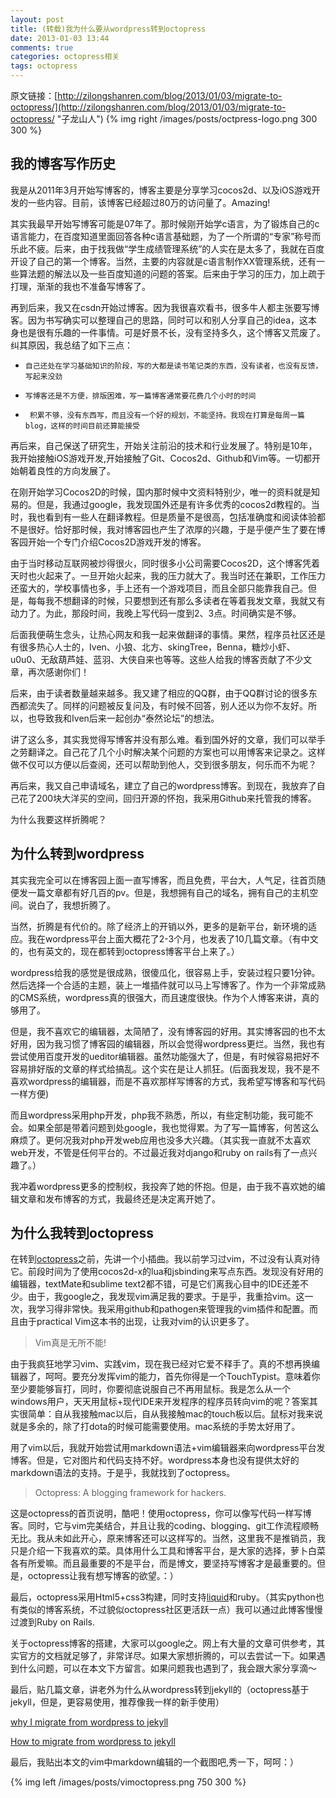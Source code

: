 ```yaml
---
layout: post
title: (转载)我为什么要从wordpress转到octopress
date: 2013-01-03 13:44
comments: true
categories: octopress相关
tags: octopress
---
```

原文链接：[http://zilongshanren.com/blog/2013/01/03/migrate-to-octopress/](http://zilongshanren.com/blog/2013/01/03/migrate-to-octopress/ "子龙山人")
{% img right /images/posts/octpress-logo.png 300 300 %}

## 我的博客写作历史

我是从2011年3月开始写博客的，博客主要是分享学习cocos2d、以及iOS游戏开发的一些内容。目前，该博客已经超过80万的访问量了。Amazing!

其实我最早开始写博客可能是07年了。那时候刚开始学c语言，为了锻炼自己的c语言能力，在百度知道里面回答各种c语言基础题，为了一个所谓的“专家”称号而乐此不疲。后来，由于找我做“学生成绩管理系统”的人实在是太多了，我就在百度开设了自己的第一个博客。当然，主要的内容就是c语言制作XX管理系统，还有一些算法题的解法以及一些百度知道的问题的答案。后来由于学习的压力，加上疏于打理，渐渐的我也不准备写博客了。
<!-- more -->

再到后来，我又在csdn开始过博客。因为我很喜欢看书，很多牛人都主张要写博客。因为书写确实可以整理自己的思路，同时可以和别人分享自己的idea，这本身也是很有乐趣的一件事情。可是好景不长，没有坚持多久，这个博客又荒废了。纠其原因，我总结了如下三点：

-     自己还处在学习基础知识的阶段，写的大都是读书笔记类的东西，没有读者，也没有反馈，写起来没劲

-     写博客还是不方便，排版困难，写一篇博客通常要花费几个小时的时间

-      积累不够，没有东西写，而且没有一个好的规划，不能坚持。我现在打算是每周一篇blog，这样的时间目前还算能接受

再后来，自己保送了研究生，开始关注前沿的技术和行业发展了。特别是10年，我开始接触iOS游戏开发,开始接触了Git、Cocos2d、Github和Vim等。一切都开始朝着良性的方向发展了。

在刚开始学习Cocos2D的时候，国内那时候中文资料特别少，唯一的资料就是知易的。但是，我通过google，我发现国外还是有许多优秀的cocos2d教程的。当时，我也看到有一些人在翻译教程。但是质量不是很高，包括准确度和阅读体验都不是很好。恰好那时候，我对博客园也产生了浓厚的兴趣，于是乎便产生了要在博客园开始一个专门介绍Cocos2D游戏开发的博客。

由于当时移动互联网被炒得很火，同时很多小公司需要Cocos2D，这个博客凭着天时也火起来了。一旦开始火起来，我的压力就大了。我当时还在兼职，工作压力还蛮大的，学校事情也多，手上还有一个游戏项目，而且全部只能靠我自己。但是，每每我不想翻译的时候，只要想到还有那么多读者在等着我发文章，我就又有动力了。为此，那段时间，我晚上写代码一度到2、3点。时间确实是不够。

后面我便萌生念头，让热心网友和我一起来做翻译的事情。果然，程序员社区还是有很多热心人士的，Iven、小狼、北方、skingTree，Benna，糖炒小虾、u0u0、无敌葫芦娃、蓝羽、大侠自来也等等。这些人给我的博客贡献了不少文章，再次感谢你们！

后来，由于读者数量越来越多。我又建了相应的QQ群，由于QQ群讨论的很多东西都流失了。同样的问题被反复问及，有时候不回答，别人还以为你不友好。所以，也导致我和Iven后来一起创办“泰然论坛”的想法。

讲了这么多，其实我觉得写博客并没有那么难。看到国外好的文章，我们可以举手之劳翻译之。自己花了几个小时解决某个问题的方案也可以用博客来记录之。这样做不仅可以方便以后查阅，还可以帮助到他人，交到很多朋友，何乐而不为呢？

再后来，我又自己申请域名，建立了自己的wordpress博客。到现在，我放弃了自己花了200块大洋买的空间，回归开源的怀抱，我采用Github来托管我的博客。

为什么我要这样折腾呢？

## 为什么转到wordpress

其实我完全可以在博客园上面一直写博客，而且免费，平台大，人气足，往首页随便发一篇文章都有好几百的pv。但是，我想拥有自己的域名，拥有自己的主机空间。说白了，我想折腾了。

当然，折腾是有代价的。除了经济上的开销以外，更多的是新平台，新环境的适应。我在wordpress平台上面大概花了2-3个月，也发表了10几篇文章。（有中文的，也有英文的，现在都转到octopress博客平台上来了。）

wordpress给我的感觉是很成熟，很傻瓜化，很容易上手，安装过程只要1分钟。然后选择一个合适的主题，装上一堆插件就可以马上写博客了。作为一个非常成熟的CMS系统，wordpress真的很强大，而且速度很快。作为个人博客来讲，真的够用了。

但是，我不喜欢它的编辑器，太简陋了，没有博客园的好用。其实博客园的也不太好用，因为我习惯了博客园的编辑器，所以会觉得wordpress更烂。当然，我也有尝试使用百度开发的ueditor编辑器。虽然功能强大了，但是，有时候容易把好不容易排好版的文章的样式给搞乱。这个实在是让人抓狂。(后面我发现，我不是不喜欢wordpress的编辑器，而是不喜欢那样写博客的方式，我希望写博客和写代码一样方便)

而且wordpress采用php开发，php我不熟悉，所以，有些定制功能，我可能不会。如果全部是带着问题到处google，我也觉得累。为了写一篇博客，何苦这么麻烦了。更何况我对php开发web应用也没多大兴趣。（其实我一直就不太喜欢web开发，不管是任何平台的。不过最近我对django和ruby
on rails有了一点兴趣了。）

我冲着wordpress更多的控制权，我投奔了她的怀抱。但是，由于我不喜欢她的编辑文章和发布博客的方式，我最终还是决定离开她了。

## 为什么我转到octopress

在转到[octopress](http://octopress.org/)之前，先讲一个小插曲。我以前学习过vim，不过没有认真对待它。前段时间为了使用cocos2d-x的lua和jsbinding来写点东西。发现没有好用的编辑器，textMate和sublime text2都不错，可是它们离我心目中的IDE还差不少。由于，我google之，我发现vim满足我的要求。于是乎，我重拾vim。这一次，我学习得非常快。我采用github和pathogen来管理我的vim插件和配置。而且由于practical Vim这本书的出现，让我对vim的认识更多了。


> Vim真是无所不能!


由于我疯狂地学习vim、实践vim，现在我已经对它爱不释手了。真的不想再换编辑器了，呵呵。要充分发挥vim的能力，首先你得是一个TouchTypist。意味着你至少要能够盲打，同时，你要彻底说服自己不再用鼠标。我是怎么从一个windows用户，天天用鼠标+现代IDE来开发程序的程序员转向vim的呢？答案其实很简单：自从我接触mac以后，自从我接触mac的touch板以后。鼠标对我来说就是多余的，除了打dota的时候可能需要使用。mac系统的手势太好用了。

用了vim以后，我就开始尝试用markdown语法+vim编辑器来向wordpress平台发博客。但是，它对图片和代码支持不好。wordpress本身也没有提供太好的markdown语法的支持。于是乎，我就找到了octopress。

> Octopress: A blogging framework for hackers.

这是octopress的首页说明，酷吧！使用octopress，你可以像写代码一样写博客。同时，它与vim完美结合，并且让我的coding、blogging、git工作流程顺畅无比。我从未如此开心，原来博客还可以这样写的。当然，这里我不是推销员，我只是介绍一下我喜欢的菜。具体用什么工具和博客平台，是大家的选择，萝卜白菜各有所爱嘛。而且最重要的不是平台，而是博文，要坚持写博客才是最重要的。但是，octopress让我有想写博客的欲望。：）

最后，octopress采用Html5+css3构建，同时支持[liquid](http://liquidmarkup.org/)和ruby。（其实python也有类似的博客系统，不过貌似octopress社区更活跃一点）我可以通过此博客慢慢过渡到Ruby on Rails.

关于octopress博客的搭建，大家可以google之。网上有大量的文章可供参考，其实官方的文档就足够了，非常详尽。如果大家想折腾的，可以去尝试一下。如果遇到什么问题，可以在本文下方留言。如果问题我也遇到了，我会跟大家分享滴～

最后，贴几篇文章，讲老外为什么从wordpress转到jekyll的（octopress基于jekyll，但是，更容易使用，推荐像我一样的新手使用）

[why I migrate from wordpress to jekyll](http://vitobotta.com/migrating-from-wordpress-to-jekyll-part-one-why-I-gave-up-on-wordpress/)

[How to migrate from wordpress to jekyll](http://vitobotta.com/how-to-migrate-from-wordpress-to-jekyll/)

最后，我贴出本文的vim中markdown编辑的一个截图吧,秀一下，呵呵：）

{% img left /images/posts/vimoctopress.png 750 300 %}







